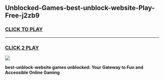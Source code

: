 
## Unblocked-Games-best-unblock-website-Play-Free-j2zb9
<h3>
<a href="https://premium76.site?title=best-unblock-website&ref=23A">CLICK TO PLAY</a></h3>
<hr>

<h3>
<a href="https://premium76.site?title=best-unblock-website&ref=23A">CLICK 2 PLAY</a>
  
</h3>

<a href="https://premium76.site?title=best-unblock-website&ref=23A"><img src="https://clearcache.store/games.png"></a>


**best-unblock-website games unblocked: Your Gateway to Fun and Accessible Online Gaming**
